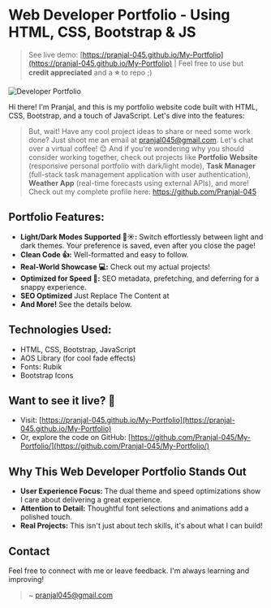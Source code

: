 # Web Developer Portfolio - Using HTML, CSS, Bootstrap & JS

> See live demo: [https://pranjal-045.github.io/My-Portfolio](https://pranjal-045.github.io/My-Portfolio)    |  Feel free to use but **credit appreciated** and a **⭐** to repo ;)

![Developer Portfolio](https://github.com/Pranjal-045/My-Portfolio/blob/main/Developer%20Portfolio%20Website.png)


Hi there! I'm Pranjal, and this is my portfolio website code built with HTML, CSS, Bootstrap, and a touch of JavaScript. Let's dive into the features:

> But, wait! Have any cool project ideas to share or need some work done? Just shoot me an email at pranjal045@gmail.com. Let's chat over a virtual coffee! 😊 And if you're wondering why you should consider working together, check out projects like **Portfolio Website** (responsive personal portfolio with dark/light mode), **Task Manager** (full-stack task management application with user authentication), **Weather App** (real-time forecasts using external APIs), and more! Check out my complete profile here: https://github.com/Pranjal-045

## **Portfolio Features:**

* **Light/Dark Modes Supported 🌙☀️:**  Switch effortlessly between light and dark themes. Your preference is saved, even after you close the page!
* **Clean Code 👍:** Well-formatted and easy to follow. 
* **Real-World Showcase 💻:** Check out my actual projects!
* **Optimized for Speed 🚀:**  SEO metadata, prefetching, and deferring for a snappy experience.
* **SEO Optimized** Just Replace The Content at <head>
* **And More!** See the details below.
  
## **Technologies Used:**

* HTML, CSS, Bootstrap, JavaScript
* AOS Library (for cool fade effects)
* Fonts: Rubik
* Bootstrap Icons

## **Want to see it live? 👀**

* Visit: [https://pranjal-045.github.io/My-Portfolio](https://pranjal-045.github.io/My-Portfolio)
* Or, explore the code on GitHub: [https://github.com/Pranjal-045/My-Portfolio/](https://github.com/Pranjal-045/My-Portfolio/)

## **Why This Web Developer Portfolio Stands Out**

* **User Experience Focus:**  The dual theme and speed optimizations show I care about delivering a great experience.
* **Attention to Detail:** Thoughtful font selections and animations add a polished touch. 
* **Real Projects:**  This isn't just about tech skills, it's about what I can build!  

## **Contact**

Feel free to connect with me or leave feedback. I'm always learning and improving! 

> ~ [pranjal045@gmail.com](mailto:pranjal045@gmail.com)
